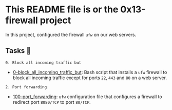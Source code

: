 # This README file is or the 0x13-firewall project

In this project, configured the firewall `ufw` on our web servers.

## Tasks :page_with_curl:

```0. Block all incoming traffic but```

  * [0-block_all_incoming_traffic_but](./0-block_all_incoming_traffic_but): Bash script that installs a `ufw` firewall to block all incoming traffic except for ports `22`, `443` and `80` on a web server.

```2. Port forwarding```

  * [100-port_forwarding](./100-port_forwarding): `ufw` configuration file that configures a firewall to redirect port `8080/TCP` to port `80/TCP`.

